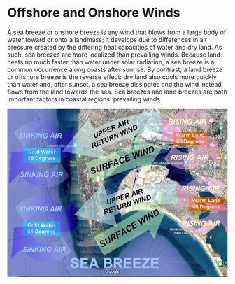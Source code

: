 # Offshore and Onshore Winds

A sea breeze or onshore breeze is any wind that blows from a large body of water toward or onto a landmass; it develops due to differences in air pressure created by the differing heat capacities of water and dry land. As such, sea breezes are more localized than prevailing winds. Because land heats up much faster than water under solar radiation, a sea breeze is a common occurrence along coasts after sunrise. By contrast, a land breeze or offshore breeze is the reverse effect: dry land also cools more quickly than water and, after sunset, a sea breeze dissipates and the wind instead flows from the land towards the sea. Sea breezes and land breezes are both important factors in coastal regions' prevailing winds.

![images](images/winds.png)
